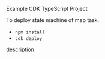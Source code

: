 Example CDK TypeScript Project

To deploy state machine of map task.

* `npm install`
* `cdk deploy`

[description](https://note.figmentresearch.com/aws/cdkstepfunctions-map)